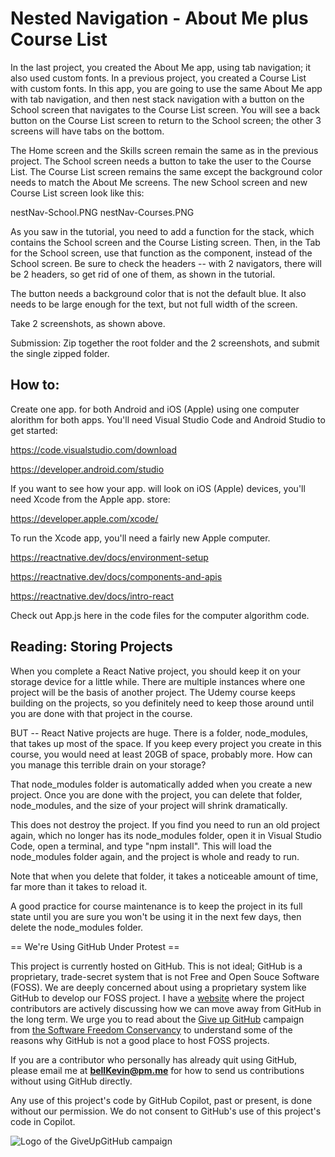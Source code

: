 # Nested Navigation - About Me plus Course List

In the last project, you created the About Me app, using tab navigation; it also used custom fonts. In a previous project, you created a Course List with custom fonts. In this app, you are going to use the same About Me app with tab navigation, and then nest stack navigation with a button on the School screen that navigates to the Course List screen. You will see a back button on the Course List screen to return to the School screen; the other 3 screens will have tabs on the bottom. 

The Home screen and the Skills screen remain the same as in the previous project. The School screen needs a button to take the user to the Course List. The Course List screen remains the same except the background color needs to match the About Me screens. The new School screen and new Course List screen look like this:

nestNav-School.PNG   nestNav-Courses.PNG

As you saw in the tutorial, you need to add a function for the stack, which contains the School screen and the Course Listing screen. Then, in the Tab for the School screen, use that function as the component, instead of the School screen. Be sure to check the headers -- with 2 navigators, there will be 2 headers, so get rid of one of them, as shown in the tutorial.

The button needs a background color that is not the default blue. It also needs to be large enough for the text, but not full width of the screen.

Take 2 screenshots, as shown above.

Submission: Zip together the root folder and the 2 screenshots, and submit the single zipped folder.

## How to:

Create one app. for both Android and iOS (Apple) using one computer alorithm for both apps. You'll need Visual Studio Code and Android Studio to get started:

https://code.visualstudio.com/download

https://developer.android.com/studio

If you want to see how your app. will look on iOS (Apple) devices, you'll need Xcode from the Apple app. store:

https://developer.apple.com/xcode/

To run the Xcode app, you'll need a fairly new Apple computer.

https://reactnative.dev/docs/environment-setup

https://reactnative.dev/docs/components-and-apis

https://reactnative.dev/docs/intro-react

Check out App.js here in the code files for the computer algorithm code.

## Reading: Storing Projects

When you complete a React Native project, you should keep it on your storage device for a little while. There are multiple instances where one project will be the basis of another project. The Udemy course keeps building on the projects, so you definitely need to keep those around until you are done with that project in the course.

BUT -- React Native projects are huge. There is a folder, node_modules, that takes up most of the space. If you keep every project you create in this course, you would need at least 20GB of space, probably more. How can you manage this terrible drain on your storage?

That node_modules folder is automatically added when you create a new project. Once you are done with the project, you can delete that folder, node_modules, and the size of your project will shrink dramatically.

This does not destroy the project. If you find you need to run an old project again, which no longer has its node_modules folder, open it in Visual Studio Code, open a terminal, and type "npm install". This will load the node_modules folder again, and the project is whole and ready to run.

Note that when you delete that folder, it takes a noticeable amount of time, far more than it takes to reload it.

A good practice for course maintenance is to keep the project in its full state until you are sure you won't be using it in the next few days, then delete the node_modules folder.

== We're Using GitHub Under Protest ==

This project is currently hosted on GitHub.  This is not ideal; GitHub is a
proprietary, trade-secret system that is not Free and Open Souce Software
(FOSS).  We are deeply concerned about using a proprietary system like GitHub
to develop our FOSS project. I have a [website](https://bellKevin.me) where the
project contributors are actively discussing how we can move away from GitHub
in the long term.  We urge you to read about the [Give up GitHub](https://GiveUpGitHub.org) campaign 
from [the Software Freedom Conservancy](https://sfconservancy.org) to understand some of the reasons why GitHub is not 
a good place to host FOSS projects.

If you are a contributor who personally has already quit using GitHub, please
email me at **bellKevin@pm.me** for how to send us contributions without
using GitHub directly.

Any use of this project's code by GitHub Copilot, past or present, is done
without our permission.  We do not consent to GitHub's use of this project's
code in Copilot.

![Logo of the GiveUpGitHub campaign](https://sfconservancy.org/img/GiveUpGitHub.png)
